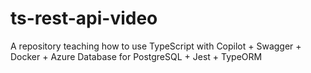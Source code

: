 # ts-rest-api-video
A repository teaching how to use TypeScript with Copilot + Swagger + Docker + Azure Database for PostgreSQL + Jest + TypeORM
